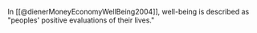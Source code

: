 In [[@dienerMoneyEconomyWellBeing2004]], well-being is described as "peoples' positive evaluations of their lives."